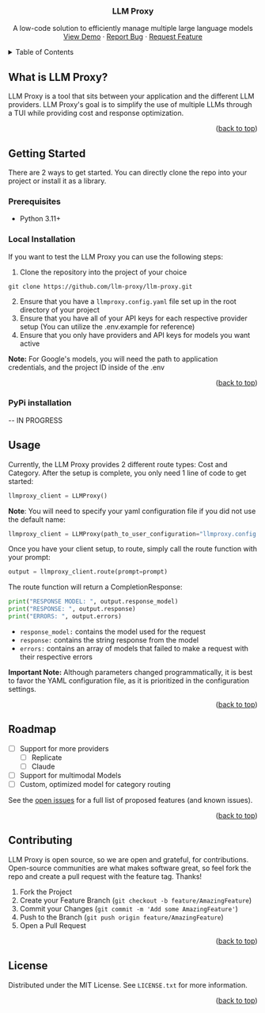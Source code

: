 <a name="readme-top"></a>

<h3 align="center">LLM Proxy</h3>

  <p align="center">
    A low-code solution to efficiently manage multiple large language models
    <br />
<!--     <a href="https://github.com/github_username/repo_name"><strong>Explore the docs »</strong></a> -->
<!--     <br />
    <br /> -->
    <a href="https://youtube.com">View Demo</a>
    ·
    <a href="https://github.com/llm-proxy/llm-proxy/issues">Report Bug</a>
    ·
    <a href="https://github.com/llm-proxy/llm-proxy/issues">Request Feature</a>
  </p>
</div>



<!-- TABLE OF CONTENTS -->
<details>
  <summary>Table of Contents</summary>
  <ol>
    <li>
      <a href="#about-the-project">About The Project</a>
    </li>
    <li>
      <a href="#getting-started">Getting Started</a>
      <ul>
        <li><a href="#prerequisites">Prerequisites</a></li>
        <li><a href="#installation">Installation</a></li>
      </ul>
    </li>
    <li><a href="#usage">Usage</a></li>
    <li><a href="#roadmap">Roadmap</a></li>
    <li><a href="#contributing">Contributing</a></li>
    <li><a href="#license">License</a></li>
    <li><a href="#contact">Contact</a></li>
    <li><a href="#acknowledgments">Acknowledgments</a></li>
  </ol>
</details>



<!-- ABOUT THE PROJECT -->
## What is LLM Proxy?
LLM Proxy is a tool that sits between your application and the different LLM providers. LLM Proxy's goal is to simplify the use of multiple LLMs through a TUI while providing cost and response optimization. 
<p align="right">(<a href="#readme-top">back to top</a>)</p>


<!-- GETTING STARTED -->
## Getting Started
There are 2 ways to get started. You can directly clone the repo into your project or install it as a library.

### Prerequisites
- Python 3.11+

### Local Installation
If you want to test the LLM Proxy you can use the following steps:

1. Clone the repository into the project of your choice
``` shell
git clone https://github.com/llm-proxy/llm-proxy.git
```
2. Ensure that you have a `llmproxy.config.yaml` file set up in the root directory of your project
3. Ensure that you have all of your API keys for each respective provider setup (You can utilize the .env.example for reference)
4. Ensure that you only have providers and API keys for models you want active

**Note:** For Google's models, you will need the path to application credentials, and the project ID inside of the .env
<p align="right">(<a href="#readme-top">back to top</a>)</p>

### PyPi installation
-- IN PROGRESS
## Usage
Currently, the LLM Proxy provides 2 different route types: Cost and Category.
After the setup is complete, you only need 1 line of code to get started:
```python
llmproxy_client = LLMProxy()
```

**Note**: You will need to specify your yaml configuration file if you did not use the default name:
```python
llmproxy_client = LLMProxy(path_to_user_configuration="llmproxy.config.yml")
```

Once you have your client setup, to route, simply call the route function with your prompt:
```python
output = llmproxy_client.route(prompt=prompt)
```

The route function will return a CompletionResponse:
``` python
print("RESPONSE MODEL: ", output.response_model)
print("RESPONSE: ", output.response)
print("ERRORS: ", output.errors)
```
- `response_model:` contains the model used for the request
- `response:` contains the string response from the model
- `errors:` contains an array of models that failed to make a request with their respective errors 

**Important Note:** Although parameters changed programmatically, it is best to favor the YAML configuration file, as it is prioritized in the configuration settings.

<!-- _For more examples, please refer to the [Documentation](https://example.com)_ -->

<p align="right">(<a href="#readme-top">back to top</a>)</p>

<!-- ROADMAP -->
## Roadmap

- [ ] Support for more providers
  - [ ] Replicate
  - [ ] Claude
- [ ] Support for multimodal Models
- [ ] Custom, optimized model for category routing

See the [open issues](https://github.com/llm-proxy/llm-proxy/issues) for a full list of proposed features (and known issues).

<p align="right">(<a href="#readme-top">back to top</a>)</p>



<!-- CONTRIBUTING -->
## Contributing
LLM Proxy is open source, so we are open and grateful, for contributions. Open-source communities are what makes software great, so feel fork the repo and create a pull request with the feature tag. Thanks!

1. Fork the Project
2. Create your Feature Branch (`git checkout -b feature/AmazingFeature`)
3. Commit your Changes (`git commit -m 'Add some AmazingFeature'`)
4. Push to the Branch (`git push origin feature/AmazingFeature`)
5. Open a Pull Request

<p align="right">(<a href="#readme-top">back to top</a>)</p>



<!-- LICENSE -->
## License

Distributed under the MIT License. See `LICENSE.txt` for more information.

<p align="right">(<a href="#readme-top">back to top</a>)</p>



<!-- CONTACT -->
<!-- ## Contact

Your Name - [@twitter_handle](https://twitter.com/twitter_handle) - email@email_client.com

Project Link: [https://github.com/github_username/repo_name](https://github.com/github_username/repo_name)

<p align="right">(<a href="#readme-top">back to top</a>)</p> -->



<!-- ACKNOWLEDGMENTS -->
<!-- ## Acknowledgments

* []()
* []()
* []()

<p align="right">(<a href="#readme-top">back to top</a>)</p> -->